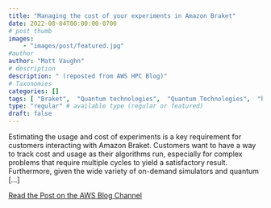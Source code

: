 ```yaml
---
title: "Managing the cost of your experiments in Amazon Braket"
date: 2022-08-04T00:00:00-0700
# post thumb
images:
    - "images/post/featured.jpg"
#author
author: "Matt Vaughn"
# description
description: " (reposted from AWS HPC Blog)"
# Taxonomies
categories: []
tags: [ "Braket",  "Quantum technologies",  "Quantum Technologies",  "hpcblog", ]
type: "regular" # available type (regular or featured)
draft: false
---
```


Estimating the usage and cost of experiments is a key requirement for customers interacting with Amazon Braket. Customers want to have a way to track cost and usage as their algorithms run, especially for complex problems that require multiple cycles to yield a satisfactory result. Furthermore, given the wide variety of on-demand simulators and quantum […]

<a href="https://aws.amazon.com/blogs/quantum-computing/managing-the-cost-of-your-experiments-in-amazon-braket/" class="btn btn-primary btn-lg active" role="button" aria-pressed="true" style="margin-top: 8px;">Read the Post on the AWS Blog Channel</a>